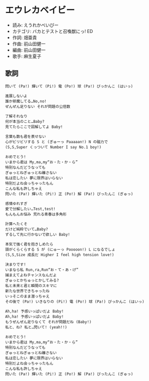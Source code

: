 エウレカベイビー
=================

- 読み: えうれかべいびー
- カテゴリ: バカとテストと召喚獣にっ! ED
- 作詞: 畑亜貴
- 作曲: 前山田健一
- 編曲: 前山田健一
- 歌手: 麻生夏子


歌詞
-----

    閃いて (Pa!) 輝いて (Pi!) 電 (Po!) 球 (Pa!) ぴっかんこ (はいっ)

    進展しないよ
    誰か邪魔してる…No,no!
    ぜんぜん足りない それが問題の公倍数

    了解それなり
    何が本当のこと…Baby?
    見てたらここで図解してよ Baby!

    言葉も数も君を表せない
    心がビリビリする S と (ぎゅーっ Paaaaan!) N の磁力で
    (S,S,Super くっついて Number I say No.1 boy!)

    おめでとう!
    いまから君は My,ma,my“お・た・か・ら”
    特別なんだどうなっても
    ぎゅっとねぎゅっとね離さない
    私は恋したい 夢に限界はいらない
    特別だよね会っちゃったもん
    こんな私も許しちゃえ
    閃いた (Pa!) 輝いた (Pi!) 正 (Po!) 解 (Pa!) ぴったんこ (ぎゅっ)

    感情ゆれすぎ
    愛で分解したい…Test,test!
    もんもんお悩み 荒れる青春は多角形

    計算へたくそ
    だけど純粋でいて…Baby?
    ずるして先に行かないで欲しい Baby!

    本気で強く君を抱きしめたら
    頭がくらくらする S が (にゅーっ Pooooon!) L になるでしょ
    (S,S,Size 成長だ Higher I feel high tension love!)

    決まりです!
    いまなら私 Run,ra,Run“お・て・あ・げ”
    捕まえてよねチャンスなんだよ
    ぎゅっとかちゅっとかしてみる?
    私と未来と君と瞬間のスキマに
    新たな世界できちゃったね
    いっそこのまま潜っちゃえ
    その後で (Pa!) いきなりの (Pi!) 電 (Po!) 球 (Pa!) ぴっかんこ (はいっ)

    Ah,ha! 予感いっぱいだよ Baby!
    Ah,ha! 予感いっぱいだよ Baby!
    もうぜんぜん足りなくて それが問題だね (Baby!)
    私と、ね? 私と…閃いて! (yeah!!)

    おめでとう!
    いまから君は My,ma,my“お・た・か・ら”
    特別なんだどうなっても
    ぎゅっとねぎゅっとね離さない
    私は恋したい 夢に限界はいらない
    特別だよね会っちゃったもん
    こんな私も許しちゃえ
    閃いた (Pa!) 輝いた (Pi!) 正 (Po!) 解 (Pa!) ぴったんこ (ぎゅっ)

